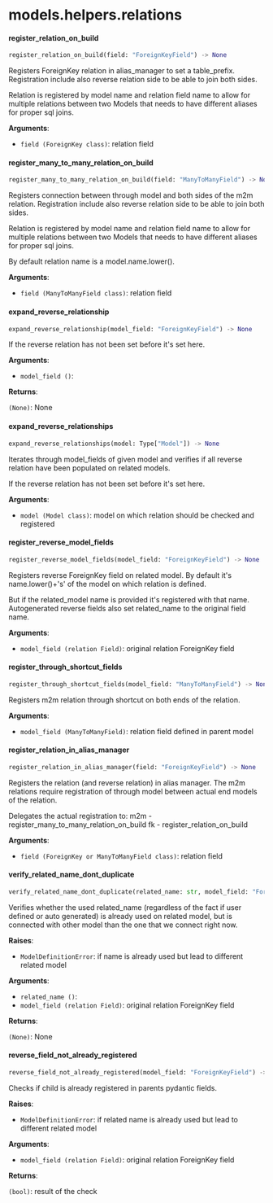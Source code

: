 <a name="models.helpers.relations"></a>
# models.helpers.relations

<a name="models.helpers.relations.register_relation_on_build"></a>
#### register\_relation\_on\_build

```python
register_relation_on_build(field: "ForeignKeyField") -> None
```

Registers ForeignKey relation in alias_manager to set a table_prefix.
Registration include also reverse relation side to be able to join both sides.

Relation is registered by model name and relation field name to allow for multiple
relations between two Models that needs to have different
aliases for proper sql joins.

**Arguments**:

- `field (ForeignKey class)`: relation field

<a name="models.helpers.relations.register_many_to_many_relation_on_build"></a>
#### register\_many\_to\_many\_relation\_on\_build

```python
register_many_to_many_relation_on_build(field: "ManyToManyField") -> None
```

Registers connection between through model and both sides of the m2m relation.
Registration include also reverse relation side to be able to join both sides.

Relation is registered by model name and relation field name to allow for multiple
relations between two Models that needs to have different
aliases for proper sql joins.

By default relation name is a model.name.lower().

**Arguments**:

- `field (ManyToManyField class)`: relation field

<a name="models.helpers.relations.expand_reverse_relationship"></a>
#### expand\_reverse\_relationship

```python
expand_reverse_relationship(model_field: "ForeignKeyField") -> None
```

If the reverse relation has not been set before it's set here.

**Arguments**:

- `model_field ()`: 

**Returns**:

`(None)`: None

<a name="models.helpers.relations.expand_reverse_relationships"></a>
#### expand\_reverse\_relationships

```python
expand_reverse_relationships(model: Type["Model"]) -> None
```

Iterates through model_fields of given model and verifies if all reverse
relation have been populated on related models.

If the reverse relation has not been set before it's set here.

**Arguments**:

- `model (Model class)`: model on which relation should be checked and registered

<a name="models.helpers.relations.register_reverse_model_fields"></a>
#### register\_reverse\_model\_fields

```python
register_reverse_model_fields(model_field: "ForeignKeyField") -> None
```

Registers reverse ForeignKey field on related model.
By default it's name.lower()+'s' of the model on which relation is defined.

But if the related_model name is provided it's registered with that name.
Autogenerated reverse fields also set related_name to the original field name.

**Arguments**:

- `model_field (relation Field)`: original relation ForeignKey field

<a name="models.helpers.relations.register_through_shortcut_fields"></a>
#### register\_through\_shortcut\_fields

```python
register_through_shortcut_fields(model_field: "ManyToManyField") -> None
```

Registers m2m relation through shortcut on both ends of the relation.

**Arguments**:

- `model_field (ManyToManyField)`: relation field defined in parent model

<a name="models.helpers.relations.register_relation_in_alias_manager"></a>
#### register\_relation\_in\_alias\_manager

```python
register_relation_in_alias_manager(field: "ForeignKeyField") -> None
```

Registers the relation (and reverse relation) in alias manager.
The m2m relations require registration of through model between
actual end models of the relation.

Delegates the actual registration to:
m2m - register_many_to_many_relation_on_build
fk - register_relation_on_build

**Arguments**:

- `field (ForeignKey or ManyToManyField class)`: relation field

<a name="models.helpers.relations.verify_related_name_dont_duplicate"></a>
#### verify\_related\_name\_dont\_duplicate

```python
verify_related_name_dont_duplicate(related_name: str, model_field: "ForeignKeyField") -> None
```

Verifies whether the used related_name (regardless of the fact if user defined or
auto generated) is already used on related model, but is connected with other model
than the one that we connect right now.

**Raises**:

- `ModelDefinitionError`: if name is already used but lead to different related
model

**Arguments**:

- `related_name ()`: 
- `model_field (relation Field)`: original relation ForeignKey field

**Returns**:

`(None)`: None

<a name="models.helpers.relations.reverse_field_not_already_registered"></a>
#### reverse\_field\_not\_already\_registered

```python
reverse_field_not_already_registered(model_field: "ForeignKeyField") -> bool
```

Checks if child is already registered in parents pydantic fields.

**Raises**:

- `ModelDefinitionError`: if related name is already used but lead to different
related model

**Arguments**:

- `model_field (relation Field)`: original relation ForeignKey field

**Returns**:

`(bool)`: result of the check

